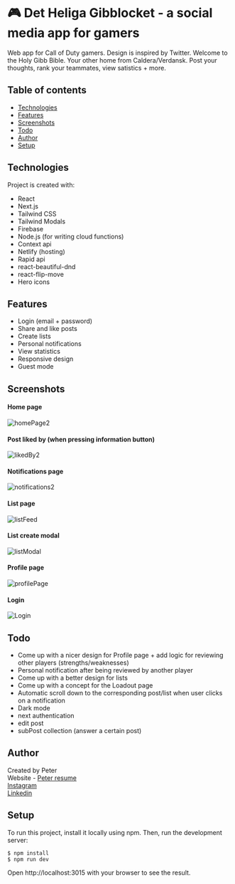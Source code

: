 # 🎮 Det Heliga Gibblocket - a social media app for gamers

Web app for Call of Duty gamers. Design is inspired by Twitter. Welcome to the Holy Gibb Bible. Your other home from Caldera/Verdansk. Post your thoughts, rank your teammates, view satistics + more.

## Table of contents

- [Technologies](#technologies)
- [Features](#features)
- [Screenshots](#screenshots)
- [Todo](#todo)
- [Author](#author)
- [Setup](#setup)

 

## Technologies

Project is created with:

- React
- Next.js
- Tailwind CSS
- Tailwind Modals
- Firebase
- Node.js (for writing cloud functions)
- Context api
- Netlify (hosting)
- Rapid api
- react-beautiful-dnd
- react-flip-move
- Hero icons

## Features

- Login (email + password)
- Share and like posts
- Create lists
- Personal notifications
- View statistics
- Responsive design
- Guest mode

## Screenshots
#### Home page 
 ![homePage2](https://user-images.githubusercontent.com/17027312/149806666-d75845c1-04a8-4405-9bd2-ab15e731d3ab.png)
 
#### Post liked by (when pressing information button)
 ![likedBy2](https://user-images.githubusercontent.com/17027312/149806642-3f404397-e5bc-4547-be1b-df34f7dda977.png)
 
#### Notifications page
  ![notifications2](https://user-images.githubusercontent.com/17027312/149807459-40c1612c-024c-4b63-bd8c-0554d704ff18.png)

#### List page
 ![listFeed](https://user-images.githubusercontent.com/17027312/149803988-949211e6-cabb-4d72-8fc8-cc4f13fda5b5.png)

#### List create modal
 ![listModal](https://user-images.githubusercontent.com/17027312/149804003-bfda1f3b-efe5-42a0-80de-de01a284651d.png)

#### Profile page 
 ![profilePage](https://user-images.githubusercontent.com/17027312/149804028-4db7e730-9424-4e37-a5c0-b3113b08588a.png)

#### Login
 ![Login](https://user-images.githubusercontent.com/17027312/149804056-3cd127c9-35be-42cb-a05e-c109e54d99e1.png)


## Todo

- Come up with a nicer design for Profile page + add logic for reviewing other players (strengths/weaknesses)
- Personal notification after being reviewed by another player
- Come up with a better design for lists
- Come up with a concept for the Loadout page
- Automatic scroll down to the corresponding post/list when user clicks on a notification
- Dark mode
- next authentication
- edit post
- subPost collection (answer a certain post)

## Author

Created by Peter<br />
Website - [Peter resume](https://peter-portfolio-app.netlify.app/) <br />
[Instagram](https://www.instagram.com/petee_10/)<br />
[Linkedin](https://www.linkedin.com/in/peter-eriksson-13b8b1120/)

## Setup

To run this project, install it locally using npm. Then, run the development server:

```
$ npm install
$ npm run dev
```
Open http://localhost:3015 with your browser to see the result.
 
